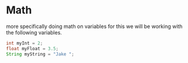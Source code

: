 # Math

more specifically doing math on variables for this we will be working with the following variables.

```Java
int myInt = 2;
float myFloat = 3.5;
String myString = "Jake ";
```